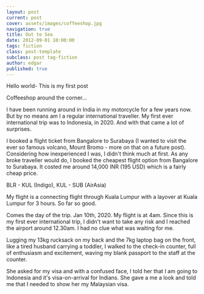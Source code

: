 ```yaml
---
layout: post
current: post
cover: assets/images/coffeeshop.jpg
navigation: true
title: Out to Sea
date: 2012-09-01 10:00:00
tags: fiction
class: post-template
subclass: post tag-fiction
author: edgar
published: true
---
```

Hello world- This is my first post 

Coffeeshop around the corner...

I have been running around in India in my motorcycle for a few years now. But by no means am I a regular international traveller. My first ever international trip was to Indonesia, in 2020. And with that came a lot of surprises.

I booked a flight ticket from Bangalore to Surabaya (I wanted to visit the ever so famous volcano, Mount Bromo - more on that on a future post). Considering how inexperienced I was, I didn't think much at first. As any broke traveller would do, I booked the cheapest flight option from Bangalore to Surabaya. It costed me around 14,000 INR (195 USD) which is  a fairly cheap price.

BLR - KUL (Indigo), KUL - SUB (AirAsia)

My flight is a connecting flight through Kuala Lumpur with a layover at Kuala Lumpur for 3 hours. So far so good.

Comes the day of the trip. Jan 10th, 2020. My flight is at 4am. Since this is my first ever international trip, I didn't want to take any risk and I reached the airport around 12.30am. I had no clue what was waiting for me.

Lugging my 13kg rucksack on my back and the 7kg laptop bag on the front, like a tired husband carrying a toddler, I walked to the check-in counter, full of enthusiasm and excitement, waving my blank passport to the staff at the counter.

She asked for my visa and with a confused face, I told her that I am going to Indonesia and it's visa-on-arrival for Indians. She gave a me a look and told me that I needed to show her my Malaysian visa.
